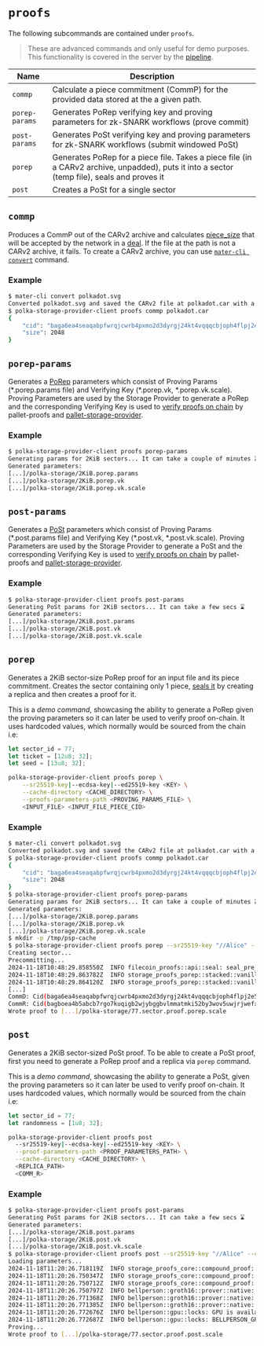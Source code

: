 # `proofs`

The following subcommands are contained under `proofs`.

> These are advanced commands and only useful for demo purposes.
> This functionality is covered in the server by the [pipeline](../../architecture/polka-storage-provider-server.md#sealing-pipeline).

| Name           | Description                                                                                                                                 |
| -------------- | ------------------------------------------------------------------------------------------------------------------------------------------- |
| `commp`        | Calculate a piece commitment (CommP) for the provided data stored at the a given path.                                                      |
| `porep-params` | Generates PoRep verifying key and proving parameters for zk-SNARK workflows (prove commit)                                                  |
| `post-params`  | Generates PoSt verifying key and proving parameters for zk-SNARK workflows (submit windowed PoSt)                                           |
| `porep`        | Generates PoRep for a piece file. Takes a piece file (in a CARv2 archive, unpadded), puts it into a sector (temp file), seals and proves it |
| `post`         | Creates a PoSt for a single sector                                                                                                          |

## `commp`

Produces a CommP out of the CARv2 archive and calculates [piece_size](https://spec.filecoin.io/#section-systems.filecoin_files.piece.data-representation) that will be accepted by the network in a [deal](./index.md#propose-deal).
If the file at the path is not a CARv2 archive, it fails.
To create a CARv2 archive, you can use [`mater-cli convert`](../../mater-cli/index.md#convert) command.

### Example

```bash
$ mater-cli convert polkadot.svg
Converted polkadot.svg and saved the CARv2 file at polkadot.car with a CID of bafkreihoxd7eg2domoh2fxqae35t7ihbonyzcdzh5baevxzrzkaakevuvy
$ polka-storage-provider-client proofs commp polkadot.car
{
    "cid": "baga6ea4seaqabpfwrqjcwrb4pxmo2d3dyrgj24kt4vqqqcbjoph4flpj2e5lyoq",
    "size": 2048
}
```

## `porep-params`

Generates a [PoRep](../../glossary.md#proofs) parameters which consist of Proving Params (\*.porep.params file) and Verifying Key (\*.porep.vk, \*.porep.vk.scale).
Proving Parameters are used by the Storage Provider to generate a PoRep and the corresponding Verifying Key is used to [verify proofs on chain](../../architecture/pallets/proofs.md#set_porep_verifying_key) by pallet-proofs and [pallet-storage-provider](../../architecture/pallets/storage-provider.md#prove_commit_sectors).

### Example

```bash
$ polka-storage-provider-client proofs porep-params
Generating params for 2KiB sectors... It can take a couple of minutes ⌛
Generated parameters:
[...]/polka-storage/2KiB.porep.params
[...]/polka-storage/2KiB.porep.vk
[...]/polka-storage/2KiB.porep.vk.scale
```

## `post-params`

Generates a [PoSt](../../glossary.md#proofs) parameters which consist of Proving Params (\*.post.params file) and Verifying Key (\*.post.vk, \*.post.vk.scale).
Proving Parameters are used by the Storage Provider to generate a PoSt and the corresponding Verifying Key is used to [verify proofs on chain](../../architecture/pallets/proofs.md#set_post_verifying_key) by pallet-proofs and [pallet-storage-provider](../../architecture/pallets/storage-provider.md#submit_windowed_post).

### Example

```bash
$ polka-storage-provider-client proofs post-params
Generating PoSt params for 2KiB sectors... It can take a few secs ⌛
Generated parameters:
[...]/polka-storage/2KiB.post.params
[...]/polka-storage/2KiB.post.vk
[...]/polka-storage/2KiB.post.vk.scale
```

## `porep`

Generates a 2KiB sector-size PoRep proof for an input file and its piece commitment.
Creates the sector containing only 1 piece, [seals it](https://spec.filecoin.io/#section-algorithms.pos.porep) by creating a replica and then creates a proof for it.

This is a *demo command*, showcasing the ability to generate a PoRep
given the proving parameters so it can later be used to verify proof on-chain.
It uses hardcoded values, which normally would be sourced from the chain i.e:

```rust
let sector_id = 77;
let ticket = [12u8; 32];
let seed = [13u8; 32];
```

```bash
polka-storage-provider-client proofs porep \
    --sr25519-key|--ecdsa-key|--ed25519-key <KEY> \
    --cache-directory <CACHE_DIRECTORY> \
    --proofs-parameters-path <PROVING_PARAMS_FILE> \
    <INPUT_FILE> <INPUT_FILE_PIECE_CID>
```

### Example

```bash
$ mater-cli convert polkadot.svg
Converted polkadot.svg and saved the CARv2 file at polkadot.car with a CID of bafkreihoxd7eg2domoh2fxqae35t7ihbonyzcdzh5baevxzrzkaakevuvy
$ polka-storage-provider-client proofs commp polkadot.car
{
    "cid": "baga6ea4seaqabpfwrqjcwrb4pxmo2d3dyrgj24kt4vqqqcbjoph4flpj2e5lyoq",
    "size": 2048
}
$ polka-storage-provider-client proofs porep-params
Generating params for 2KiB sectors... It can take a couple of minutes ⌛
Generated parameters:
[...]/polka-storage/2KiB.porep.params
[...]/polka-storage/2KiB.porep.vk
[...]/polka-storage/2KiB.porep.vk.scale
$ mkdir -p /tmp/psp-cache
$ polka-storage-provider-client proofs porep --sr25519-key "//Alice" --cache-directory /tmp/psp-cache --proof-parameters-path 2KiB.porep.params polkadot.car baga6ea4seaqabpfwrqjcwrb4pxmo2d3dyrgj24kt4vqqqcbjoph4flpj2e5lyoq
Creating sector...
Precommitting...
2024-11-18T10:48:29.858550Z  INFO filecoin_proofs::api::seal: seal_pre_commit_phase1:start: SectorId(77)
2024-11-18T10:48:29.863782Z  INFO storage_proofs_porep::stacked::vanilla::proof: replicate_phase1
2024-11-18T10:48:29.864120Z  INFO storage_proofs_porep::stacked::vanilla::graph: using parent_cache[64 / 64]
[...]
CommD: Cid(baga6ea4seaqabpfwrqjcwrb4pxmo2d3dyrgj24kt4vqqqcbjoph4flpj2e5lyoq)
CommR: Cid(bagboea4b5abcb7rgo7kuqigb2wjybggbvlmmatmki52by3wov5uwjrjwefxwzxi5)
Wrote proof to [...]/polka-storage/77.sector.proof.porep.scale
```

## `post`

Generates a 2KiB sector-sized PoSt proof.
To be able to create a PoSt proof, first you need to generate a PoRep proof and a replica via `porep` command.

This is a *demo command*, showcasing the ability to generate a PoSt,
given the proving parameters so it can later be used to verify proof on-chain.
It uses hardcoded values, which normally would be sourced from the chain i.e:

```rust
let sector_id = 77;
let randomness = [1u8; 32];
```

```bash
polka-storage-provider-client proofs post
  --sr25519-key|--ecdsa-key|--ed25519-key <KEY> \
  --proof-parameters-path <PROOF_PARAMETERS_PATH> \
  --cache-directory <CACHE_DIRECTORY> \
  <REPLICA_PATH>
  <COMM_R>
```

### Example

```bash
$ polka-storage-provider-client proofs post-params
Generating PoSt params for 2KiB sectors... It can take a few secs ⌛
Generated parameters:
[...]/polka-storage/2KiB.post.params
[...]/polka-storage/2KiB.post.vk
[...]/polka-storage/2KiB.post.vk.scale
$ polka-storage-provider-client proofs post --sr25519-key "//Alice" --cache-directory /tmp/psp-cache --proof-parameters-path 2KiB.post.params 77.sector.sealed bagboea4b5abcb7rgo7kuqigb2wjybggbvlmmatmki52by3wov5uwjrjwefxwzxi5
Loading parameters...
2024-11-18T11:20:26.718119Z  INFO storage_proofs_core::compound_proof: vanilla_proofs:start
2024-11-18T11:20:26.750347Z  INFO storage_proofs_core::compound_proof: vanilla_proofs:finish
2024-11-18T11:20:26.750712Z  INFO storage_proofs_core::compound_proof: snark_proof:start
2024-11-18T11:20:26.750797Z  INFO bellperson::groth16::prover::native: Bellperson 0.26.0 is being used!
2024-11-18T11:20:26.771368Z  INFO bellperson::groth16::prover::native: synthesis time: 20.550334ms
2024-11-18T11:20:26.771385Z  INFO bellperson::groth16::prover::native: starting proof timer
2024-11-18T11:20:26.772676Z  INFO bellperson::gpu::locks: GPU is available for FFT!
2024-11-18T11:20:26.772687Z  INFO bellperson::gpu::locks: BELLPERSON_GPUS_PER_LOCK fallback to single lock mode
Proving...
Wrote proof to [...]/polka-storage/77.sector.proof.post.scale
```